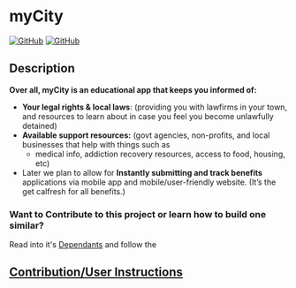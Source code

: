 <!-- <p align="center">
<strong style="color: red;">❌&nbsp;&nbsp;&nbsp;&nbsp;&nbsp;STOP: DO NOT CLONE THIS REPO &nbsp;&nbsp;&nbsp;&nbsp;&nbsp;❌</strong>
<br><b>Carefully</b> follow the instructions <a href="Docs/Instructions.md">Here</a> to ensure your contributions are tracked correctly.</p> -->

# myCity
<!-- ## [PROJECT PROPOSAL](Docs/Proposal.md)     &       [PROJECT SCORING](Docs/Rubric-Scoring.md) -->
[![GitHub](https://img.shields.io/github/forks/ChrisBarnes7404/myCity.svg?style=flat-square)](https://github.com/ChrisBarnes7404/myCity/network)
[![GitHub](https://img.shields.io/github/issues/ChrisBarnes7404/myCity.svg?style=flat-square)](https://github.com/ChrisBarnes7404/myCity/issues)

## Description

**Over all, myCity is an educational app that keeps you informed of:**

- **Your legal rights & local laws**: (providing you with lawfirms in your town, and resources to learn about in case you feel you become unlawfully detained)
- **Available support resources:**   (govt agencies, non-profits, and local businesses that help with things such as
    - medical info, addiction recovery resources, access to food, housing, etc)
- Later we plan to allow for **Instantly submitting and track benefits** applications via mobile app and mobile/user-friendly website. (It’s the get calfresh for all benefits.)

<!-- ## [TDD APPROACH](Docs/tdd.md) -->

<!-- ![image](/staticfiles/img/README.jpeg) -->

### Want to Contribute to this project or learn how to build one similar?
Read into it's [Dependants](Docs/Dependants.md) and follow the 
## [Contribution/User Instructions](Docs/Instructions.md)
